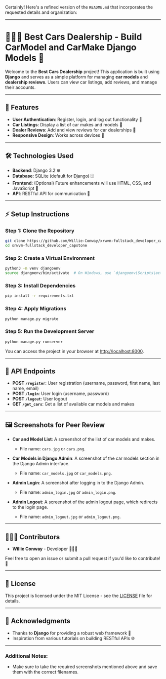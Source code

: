 Certainly! Here's a refined version of the `README.md` that incorporates the requested details and organization:

---

# 👨🏿‍💻 **Best Cars Dealership - Build CarModel and CarMake Django Models** 🚙

Welcome to the **Best Cars Dealership** project! This application is built using **Django** and serves as a simple platform for managing **car models** and **dealership reviews**. Users can view car listings, add reviews, and manage their accounts.

---

## 🔧 **Features**

- **User Authentication**: Register, login, and log out functionality 🔑
- **Car Listings**: Display a list of car makes and models 🚗
- **Dealer Reviews**: Add and view reviews for car dealerships 📝
- **Responsive Design**: Works across devices 📱

---

## 🛠️ **Technologies Used**

- **Backend**: Django 3.2 ⚙️
- **Database**: SQLite (default for Django) 🗄️
- **Frontend**: (Optional) Future enhancements will use HTML, CSS, and JavaScript 🎨
- **API**: RESTful API for communication 📡

---

## ⚡ **Setup Instructions**

### Step 1: Clone the Repository

```bash
git clone https://github.com/Willie-Conway/xrwvm-fullstack_developer_capstone.git
cd xrwvm-fullstack_developer_capstone
```

### Step 2: Create a Virtual Environment

```bash
python3 -m venv djangoenv
source djangoenv/bin/activate  # On Windows, use `djangoenv\Scripts\activate`
```

### Step 3: Install Dependencies

```bash
pip install -r requirements.txt
```

### Step 4: Apply Migrations

```bash
python manage.py migrate
```

### Step 5: Run the Development Server

```bash
python manage.py runserver
```

You can access the project in your browser at [http://localhost:8000](http://localhost:8000).

---

## 🚀 **API Endpoints**

- **POST `/register`**: User registration (username, password, first name, last name, email)
- **POST `/login`**: User login (username, password)
- **POST `/logout`**: User logout
- **GET `/get_cars`**: Get a list of available car models and makes

---

## 🖼️ **Screenshots for Peer Review**

- **Car and Model List**: A screenshot of the list of car models and makes.
  - File name: `cars.jpg` or `cars.png`.

- **Car Models in Django Admin**: A screenshot of the car models section in the Django Admin interface.
  - File name: `car_models.jpg` or `car_models.png`.

- **Admin Login**: A screenshot after logging in to the Django Admin.
  - File name: `admin_login.jpg` or `admin_login.png`.

- **Admin Logout**: A screenshot of the admin logout page, which redirects to the login page.
  - File name: `admin_logout.jpg` or `admin_logout.png`.

---

## 👨🏿‍💻 **Contributors**

- **Willie Conway** - Developer 👨🏿‍💻

Feel free to open an issue or submit a pull request if you'd like to contribute! 🤝

---

## 📜 **License**

This project is licensed under the MIT License - see the [LICENSE](LICENSE) file for details.

---

## 📢 **Acknowledgments**

- Thanks to **Django** for providing a robust web framework 🖤
- Inspiration from various tutorials on building RESTful APIs 🌐

---

### Additional Notes:

- Make sure to take the required screenshots mentioned above and save them with the correct filenames.
